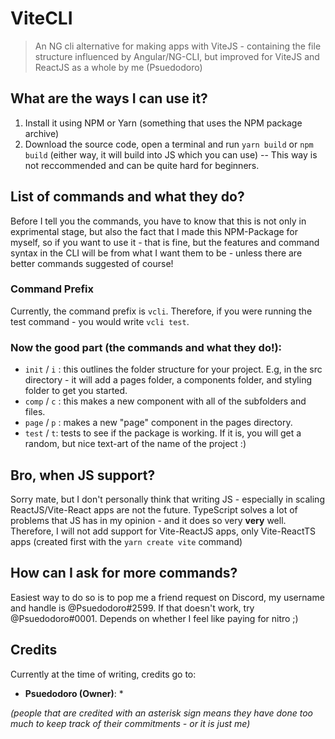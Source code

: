 # ViteCLI
> An NG cli alternative for making apps with ViteJS - containing the file structure influenced by Angular/NG-CLI, but improved for ViteJS and ReactJS as a whole by me (Psuedodoro)

## What are the ways I can use it?
1. Install it using NPM or Yarn (something that uses the NPM package archive)
2. Download the source code, open a terminal and run `yarn build` or `npm build` (either way, it will build into JS which you can use) -- This way is not reccommended and can be quite hard for beginners.

## List of commands and what they do?
Before I tell you the commands, you have to know that this is not only in exprimental stage, but also the fact that I made this NPM-Package for myself, so if you want to use it - that is fine, but the features and command syntax in the CLI will be from what I want them to be - unless there are better commands suggested of course!


### **Command Prefix**
Currently, the command prefix is `vcli`. Therefore, if you were running the test command - you would write `vcli test`.

### **Now the good part (the commands and what they do!):**
- `init` / `i` : this outlines the folder structure for your project. E.g, in the src directory - it will add a pages folder, a components folder, and styling folder to get you started.
- `comp` / `c` : this makes a new component with all of the subfolders and files.
- `page` / `p` : makes a new "page" component in the pages directory.
- `test` / `t`: tests to see if the package is working. If it is, you will get a random, but nice text-art of the name of the project :)

## Bro, when JS support?
Sorry mate, but I don't personally think that writing JS - especially in scaling ReactJS/Vite-React apps are not the future. TypeScript solves a lot of problems that JS has in my opinion - and it does so very **very** well. Therefore, I will not add support for Vite-ReactJS apps, only Vite-ReactTS apps (created first with the `yarn create vite` command)

## How can I ask for more commands?
Easiest way to do so is to pop me a friend request on Discord, my username and handle is @Psuedodoro#2599. If that doesn't work, try @Psuedodoro#0001. Depends on whether I feel like paying for nitro ;)

## Credits
Currently at the time of writing, credits go to:
- **Psuedodoro (Owner)**: *

*(people that are credited with an asterisk sign means they have done too much to keep track of their commitments - or it is just me)*
<!-- ## What's coming next/todo for the CLI: -->
